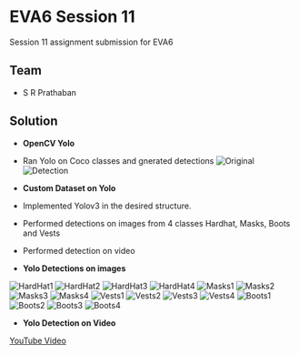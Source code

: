 # EVA6 Session 11 #

Session 11 assignment submission for EVA6

## Team ##

* S R Prathaban

## Solution ##
* **OpenCV Yolo**
* Ran Yolo on Coco classes and gnerated detections
![Original](https://github.com/prathaban-sr/eva6/blob/main/session11/cycle3.jpeg)
![Detection](https://github.com/prathaban-sr/eva6/blob/main/session11/yolo_out.jpg)

* **Custom Dataset on Yolo**
* Implemented Yolov3 in the desired structure. 
* Performed detections on images from 4 classes Hardhat, Masks, Boots and Vests
* Performed detection on video

* **Yolo Detections on images**

![HardHat1](https://github.com/prathaban-sr/eva6/blob/main/session11/rs_newimg_000.jpg)
![HardHat2](https://github.com/prathaban-sr/eva6/blob/main/session11/rs_newimg_002.jpg)
![HardHat3](https://github.com/prathaban-sr/eva6/blob/main/session11/rs_newimg_003.jpg)
![HardHat4](https://github.com/prathaban-sr/eva6/blob/main/session11/rs_newimg_011.jpg)
![Masks1](https://github.com/prathaban-sr/eva6/blob/main/session11/rs_newimg_051.jpg)
![Masks2](https://github.com/prathaban-sr/eva6/blob/main/session11/rs_newimg_053.jpg)
![Masks3](https://github.com/prathaban-sr/eva6/blob/main/session11/rs_newimg_055.jpg)
![Masks4](https://github.com/prathaban-sr/eva6/blob/main/session11/rs_newimg_066.jpg)
![Vests1](https://github.com/prathaban-sr/eva6/blob/main/session11/rs_newimg_076.jpg)
![Vests2](https://github.com/prathaban-sr/eva6/blob/main/session11/rs_newimg_082.jpg)
![Vests3](https://github.com/prathaban-sr/eva6/blob/main/session11/rs_newimg_085.jpg)
![Vests4](https://github.com/prathaban-sr/eva6/blob/main/session11/rs_newimg_096.jpg)
![Boots1](https://github.com/prathaban-sr/eva6/blob/main/session11/rs_newimg_026.jpg)
![Boots2](https://github.com/prathaban-sr/eva6/blob/main/session11/rs_newimg_030.jpg)
![Boots3](https://github.com/prathaban-sr/eva6/blob/main/session11/rs_newimg_034.jpg)
![Boots4](https://github.com/prathaban-sr/eva6/blob/main/session11/rs_newimg_045.jpg)

* **Yolo Detection on Video**

[YouTube Video](https://www.youtube.com/watch?v=kPT6tlxP-aU)


